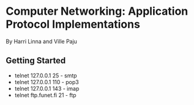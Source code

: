 # Computer Networking: Application Protocol Implementations

By Harri Linna and Ville Paju

## Getting Started

* telnet 127.0.0.1 25 - smtp
* telnet 127.0.0.1 110 - pop3
* telnet 127.0.0.1 143 - imap
* telnet ftp.funet.fi 21 - ftp
